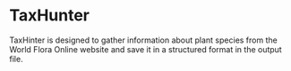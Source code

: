 # TaxHunter
TaxHinter is designed to gather information about plant species from the World Flora Online website and save it in a structured format in the output file.

